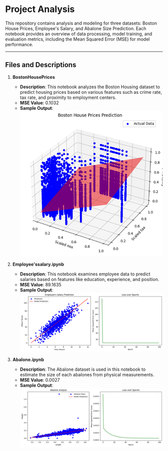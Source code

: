# Project Analysis

This repository contains analysis and modeling for three datasets: Boston House Prices, Employee's Salary, and Abalone Size Prediction. Each notebook provides an overview of data processing, model training, and evaluation metrics, including the Mean Squared Error (MSE) for model performance.

---

## Files and Descriptions

1. **BostonHousePrices**
   - **Description**: This notebook analyzes the Boston Housing dataset to predict housing prices based on various features such as crime rate, tax rate, and proximity to employment centers.
   - **MSE Value**: 0.1032
   - **Sample Output**:
     ![Boston House Prices Output](1.png)

2. **Employee'ssalary.ipynb**
   - **Description**: This notebook examines employee data to predict salaries based on features like education, experience, and position.
   - **MSE Value**: 89.1635
   - **Sample Output**:
     ![Employee Salary Prediction Output](2.png)

3. **Abalone.ipynb**
   - **Description**: The Abalone dataset is used in this notebook to estimate the size of each abalones from physical measurements.
   - **MSE Value**: 0.0027
   - **Sample Output**:
     ![Abalone Age Prediction Output](3.png)